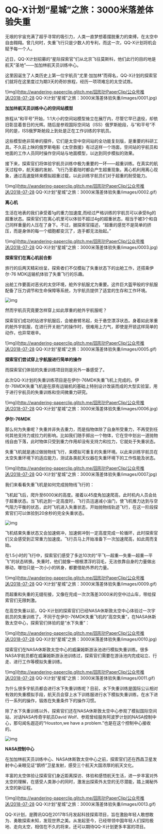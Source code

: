 # QQ-X计划“星城”之旅：3000米落差体验失重

无垠的宇宙充满了超乎寻常的吸引力，人类一直梦想着摆脱重力的束缚，在太空中自由翱翔。曾几何时，失重飞行只是少数人的专利，而这一次，QQ-X计划将机会赋予每一个人。

近日，QQ-X计划招募的“星际探索官”们从北京飞往莫斯科，他们此行的目的地是航天“圣地”——加加林航天员训练中心。

这里因诞生了人类历史上第一位宇航员“尤里·加加林”而得名，QQ-X计划的探索官们就将在这里度过为期3天的奇妙旅程，经历一项项难忘的太空试炼。

![img](http://wandering-paperclip.glitch.me/回形针PaperClip/公众号推送/2018-07-28 QQ-X计划“星城”之旅：3000米落差体验失重/images/0001.jpg)

**加加林航天员训练中心的空间站模型**

旅程从“和平号”开始，1:1大小的空间站模型耸立在展厅内，尽管它早已退役，却依旧彰显着昔日的光辉。随后是参观国际空间站（ISS）俄罗斯舱段，与“和平号”不同的是，ISS俄罗斯舱段上到处是正在工作训练的宇航员。

这些模型绝非简单的摆件，它们是太空中空间站的全功能复刻版，是重要的科研工具。不久前上映的俄罗斯电影《太空救援》有过这样一个场面，空间站的宇航员和地面的工作人员同时操作空间站与地面模型，以达到同步模拟的效果。

接下来，探索官们将体验宇航员训练中极为重要的一环——超重训练。在真实的航天过程中，航天器的发射、飞行乃至着陆时都会产生超重现象。离心机利用离心现象，通过高速旋转来模拟超重过载，以此训练宇航员们对于超重的耐受能力。

![img](http://wandering-paperclip.glitch.me/回形针PaperClip/公众号推送/2018-07-28 QQ-X计划“星城”之旅：3000米落差体验失重/images/0002.gif)

**离心机**

生活在地表的我们承受着1g的重力加速度,而经过严格训练的宇航员可以承受8g的超重状态。探索官们在离心机里可以体验不超过4g的超重状态，相当于被3个和自己同样重量的人压在了身下。不过，据探索官描述，“超重的感觉不是简单的挤压，而是身体的每一个细胞都变沉了，连手都无法抬起。”

![img](http://wandering-paperclip.glitch.me/回形针PaperClip/公众号推送/2018-07-28 QQ-X计划“星城”之旅：3000米落差体验失重/images/0003.jpg)

**探索官们在离心机前合影**

旅行的后两天精彩纷呈，探索者们不仅模拟了失重状态下的出舱工作，还搭乘伊尔-76 MDK运输机体验了失重飞行的乐趣。

出舱工作要面对恶劣的太空环境，舱外宇航服尤为重要。这件巨大盔甲般的宇航服配备了压力调节和生命保障等系统，为宇航员提供了适宜的生存和工作环境。

![img](https://i.loli.net/2021/10/23/CBjALXcG3Yd5y6i.jpg)

然而宇航员究竟要怎样穿上如此厚重的舱外宇航服呢？

探索官们成功的钻进宇航服后，会被悬臂吊起，处于悬空漂浮状态。身着如此笨重的舱外宇航服，在进行开关舱门的操作时，很难用上力气，即使是开锁这样简单的动作，也异常艰辛。

![img](http://wandering-paperclip.glitch.me/回形针PaperClip/公众号推送/2018-07-28 QQ-X计划“星城”之旅：3000米落差体验失重/images/0005.gif)

**探索官们尝试穿上宇航服进行简单的操作**

而探索官们体验的失重训练项目则是另外一番感受了。

此次QQ-X计划的失重训练项目是在伊尔-76MDK失重飞机上完成的。伊尔-76MDK失重飞机是在原有运输机的基础上特别设计改装而成的大型实验室，用于进行宇航员的失重训练和空间微重力研究。

![img](http://wandering-paperclip.glitch.me/回形针PaperClip/公众号推送/2018-07-28 QQ-X计划“星城”之旅：3000米落差体验失重/images/0006.jpg)

**伊尔-76MDK**

那么何为失重呢？失重并非失去重力，而是指物体除了自身所受重力，不再受到任何其他支持力或拉力的影响。比如我们随手掷出一个物体，它在空中划出一道抛物线自由下落，此时物体只受到重力作用却没有支持力和拉力，它就处于失重状态。

失重飞机就是通过做抛物线飞行，来模拟可重复的失重环境。以此来训练宇航员在太空失重环境下的适应能力，测试各类航天仪器在失重环境下的工作性能及状态。

![img](http://wandering-paperclip.glitch.me/回形针PaperClip/公众号推送/2018-07-28 QQ-X计划“星城”之旅：3000米落差体验失重/images/0007.jpg)

我们来看看失重飞机是如何完成抛物线飞行的：

飞机起飞后，爬升至6000米的高度。接着以45度角加速爬高，此时机内人员会处于超重状态。当飞机达到一定高度时，飞行员迅速减小油门，使飞机推力达到与空气阻力平衡的状态，此时飞机进入失重状态，开始抛物线轨迹飞行，在这一阶段探索官们可以体验到20余秒的完全失重状态。

![img](https://i.loli.net/2021/10/23/fyr1ORL63Wntsbh.gif)

飞机结束失重状态又会加速俯冲，加速俯冲到一定高度完成一轮循环，此时探索官们又会感受到正常重力加速度。飞行员马上开始准备下一次加速爬高，如此周而复始。

在1.5小时的飞行中，探索官们感受了多达10次的“平飞—超重—失重—超重—平飞”的状态转换。失重时，他们就像一根根漂浮的羽毛，无法依靠自身的力量做出移动，哪怕只是一次小小的转身，都要借助外界的力量。

![img](http://wandering-paperclip.glitch.me/回形针PaperClip/公众号推送/2018-07-28 QQ-X计划“星城”之旅：3000米落差体验失重/images/0009.gif)

而超重和失重的无缝衔接，又像在完成一次次落差3000米的空中过山车，带给探索官们无限刺激。

在高空失重以前，QQ-X计划的探索官们已经NASA休斯敦太空中心体验过一次宇航员的失重训练了。不同于在伊尔-76MDK失重飞机的“高空失重”，在NASA休斯敦太空中心，探索官们体验的是“水下失重”：

![img](http://wandering-paperclip.glitch.me/回形针PaperClip/公众号推送/2018-07-28 QQ-X计划“星城”之旅：3000米落差体验失重/images/0010.jpg)

探索官们在NASA休斯敦太空中心的威廉姆斯游泳池进行模拟失重训练。很多NASA宇航员都在威廉姆斯游泳池训练过，探索官们需要在游泳池内完成站立、行走、进行工作等模拟失重训练。

![img](http://wandering-paperclip.glitch.me/回形针PaperClip/公众号推送/2018-07-28 QQ-X计划“星城”之旅：3000米落差体验失重/images/0011.gif)

为什么很多宇航员都会进行水下失重训练呢？目前，水下失重训练是国际公认相对有效的失重模拟手段，航天员会穿上水下训练服进行水下模拟失重训练，在水下进行一系列的操作，锻炼在失重条件下的操作习惯。

除了水下失重训练以外，探索官们还在NASA休斯敦太空中心参观了模拟国际空间站、对话NASA传奇宇航员David Wolf、参观曾经服务阿波罗计划的NASA控制中心，那句闻名遐迩的“Houston,we have a problem.”也是在这个控制中心接收的。

![img](https://i.loli.net/2021/10/23/ta8HgjI6yhDRFzT.gif)

**NASA控制中心**

在加加林航天员训练中心、NASA休斯敦太空中心之前，探索官们还在西昌卫星发射中心亲眼见证“鹊桥”卫星发射，感受三个航天大国浓厚的航天文化。

丰富的太空体验让探索官们身近距离探访、体验和感悟航天生活，进一步丰富对外太空的理解，在感受人类渺小的同时，激发出探索外太空的无尽潜能，踏上揭秘外太空的新征程。

![img](http://wandering-paperclip.glitch.me/回形针PaperClip/公众号推送/2018-07-28 QQ-X计划“星城”之旅：3000米落差体验失重/images/0013.gif)

QQ-X计划，是腾讯QQ在2017年5月发起科技探索项目，旨在激励年轻人敢想敢为、勇敢探索未知，发现世界之美。从发起至今，已经带领中国年轻人们探险极地、走向太空，相信在不久的将来，还可以期待QQ-X计划更多丰富的项目。

